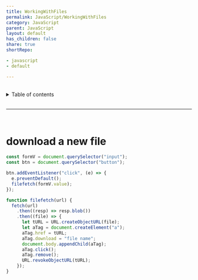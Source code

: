 ```yaml
---
title: WorkingWithFiles
permalink: JavaScript/WorkingWithFiles
category: JavaScript
parent: JavaScript
layout: default
has_children: false
share: true
shortRepo:

- javascript
- default

---
```


<br/>

<details markdown="block">                      
<summary>                      
Table of contents                      
</summary>                      
{: .text-delta }                      
1. TOC                      
{:toc}                      
</details>

<br/>

---

<br/>

# download a new file

```javascript
const formV = document.querySelector("input");
const btn = document.querySelector("button");

btn.addEventListener("click", (e) => {
  e.preventDefault();
  filefetch(formV.value);
});

function filefetch(url) {
  fetch(url)
    .then((resp) => resp.blob())
    .then((file) => {
      let tURL = URL.createObjectURL(file);
      let aTag = document.createElement("a");
      aTag.href = tURL;
      aTag.download = "file name";
      document.body.appendChild(aTag);
      aTag.click();
      aTag.remove();
      URL.revokeObjectURL(tURL);
    });
}
```